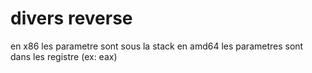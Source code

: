 # divers reverse

en x86 les parametre sont sous la stack
en amd64 les parametres sont dans les registre (ex: eax)

